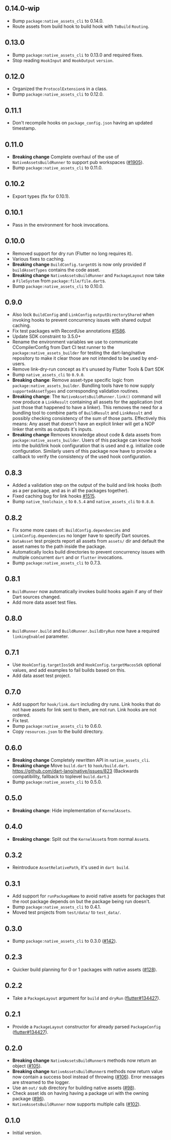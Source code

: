 ## 0.14.0-wip

- Bump `package:native_assets_cli` to 0.14.0.
- Route assets from build hook to build hook with `ToBuild` `Routing`.

## 0.13.0

- Bump `package:native_assets_cli` to 0.13.0 and required fixes.
- Stop reading `HookInput` and `HookOutput` `version`.

## 0.12.0

- Organized the `ProtocolExtension`s in a class.
- Bump `package:native_assets_cli` to 0.12.0.

## 0.11.1

- Don't recompile hooks on `package_config.json` having an updated timestamp.

## 0.11.0

- **Breaking change** Complete overhaul of the use of `NativeAssetsBuildRunner`
  to support pub workspaces
  ([#1905](https://github.com/dart-lang/native/issues/1905)).
- Bump `package:native_assets_cli` to 0.11.0.

## 0.10.2

- Export types (fix for 0.10.1).

## 0.10.1

- Pass in the environment for hook invocations.

## 0.10.0

- Removed support for dry run (Flutter no long requires it).
- Various fixes to caching.
- **Breaking change** `BuildConfig.targetOS` is now only provided if
  `buildAssetTypes` contains the code asset.
- **Breaking change** `NativeAssetsBuildRunner` and `PackageLayout` now take a
  `FileSystem` from `package:file/file.dart`s.
- Bump `package:native_assets_cli` to 0.10.0.

## 0.9.0

- Also lock `BuildConfig` and `LinkConfig` `outputDirectoryShared` when invoking
  hooks to prevent concurrency issues with shared output caching.
- Fix test packages with RecordUse annotations
  [#1586](https://github.com/dart-lang/native/issues/1586).
- Update SDK constraint to 3.5.0+
- Rename the environment variables we use to communicate CCompilerConfig from
  Dart CI test runner to the `package:native_assets_builder` for testing the
  dart-lang/native repository to make it clear those are not intended to be used
  by end-users.
- Remove link-dry-run concept as it's unused by Flutter Tools & Dart SDK
- Bump `native_assets_cli` to `0.9.0`.
- **Breaking change**: Remove asset-type specific logic from `package:native_assets_builder`.
  Bundling tools have to now supply `supportedAssetTypes` and corresponding
  validation routines.
- **Breaking change**: The `NativeAssetsBuildRunner.link()` command will now
  produce a `LinkResult` containing all assets for the application (not just
  those that happened to have a linker). This removes the need for a bundling
  tool to combine parts of `BuildResult` and `LinkResult` and possibly checking
  consistency of the sum of those parts. Effectively this means: Any asset that
  doesn't have an explicit linker will get a NOP linker that emits as outputs
  it's inputs.
- **Breaking change** Removes knowledge about code & data assets from
  `package:native_assets_builder`. Users of this package can know hook into the
  build/link hook configuration that is used and e.g. initialize code
  configuration. Similarly users of this package now have to provide a callback
  to verify the consistency of the used hook configuration.

## 0.8.3

- Added a validation step on the output of the build and link hooks (both as a
  per package, and as in all the packages together).
- Fixed caching bug for link hooks
  [#1515](https://github.com/dart-lang/native/pull/1515).
- Bump `native_toolchain_c` to `0.5.4` and `native_assets_cli` to `0.8.0`.

## 0.8.2

- Fix some more cases of: `BuildConfig.dependencies` and
  `LinkConfig.dependencies` no longer have to specify Dart sources.
- `DataAsset` test projects report all assets from `assets/` dir and default the
  asset names to the path inside the package.
- Automatically locks build directories to prevent concurrency issues with
  multiple concurrent `dart` and or `flutter` invocations.
- Bump `package:native_assets_cli` to 0.7.3.

## 0.8.1

- `BuildRunner` now automatically invokes build hooks again if any of their Dart
  sources changed.
- Add more data asset test files.

## 0.8.0

- `BuildRunner.build` and `BuildRunner.buildDryRun` now have a required
  `linkingEnabled` parameter.

## 0.7.1

- Use `HookConfig.targetIosSdk` and `HookConfig.targetMacosSdk` optional
  values, and add examples to fail builds based on this.
- Add data asset test project.

## 0.7.0

- Add support for `hook/link.dart` including dry runs.
  Link hooks that do not have assets for link sent to them, are not run.
  Link hooks are not ordered.
- Fix test.
- Bump `package:native_assets_cli` to 0.6.0.
- Copy `resources.json` to the build directory.

## 0.6.0

- **Breaking change** Completely rewritten API in `native_assets_cli`.
- **Breaking change** Move `build.dart` to `hook/build.dart`.
  https://github.com/dart-lang/native/issues/823
  (Backwards compatibility, fallback to toplevel `build.dart`.)
- Bump `package:native_assets_cli` to 0.5.0.

## 0.5.0

- **Breaking change**: Hide implementation of `KernelAssets`.

## 0.4.0

- **Breaking change**: Split out the `KernelAsset`s from normal `Asset`s.

## 0.3.2

- Reintroduce `AssetRelativePath`, it's used in `dart build`.

## 0.3.1

- Add support for `runPackageName` to avoid native assets for packages that
  the root package depends on but the package being run doesn't.
- Bump `package:native_assets_cli` to 0.4.1.
- Moved test projects from `test/data/` to `test_data/`.

## 0.3.0

- Bump `package:native_assets_cli` to 0.3.0
  ([#142](https://github.com/dart-lang/native/issues/142)).

## 0.2.3

- Quicker build planning for 0 or 1 packages with native assets
  ([#128](https://github.com/dart-lang/native/issues/128)).

## 0.2.2

- Take a `PackageLayout` argument for `build` and `dryRun`
  ([flutter#134427](https://github.com/flutter/flutter/issues/134427)).

## 0.2.1

- Provide a `PackageLayout` constructor for already parsed `PackageConfig`
  ([flutter#134427](https://github.com/flutter/flutter/issues/134427)).

## 0.2.0

- **Breaking change** `NativeAssetsBuildRunner`s methods now return an object
  ([#105](https://github.com/dart-lang/native/issues/105)).
- **Breaking change** `NativeAssetsBuildRunner`s methods now return value now
  contain a success bool instead of throwing
  ([#106](https://github.com/dart-lang/native/issues/106)). Error messages are
  streamed to the logger.
- Use an `out/` sub directory for building native assets
  ([#98](https://github.com/dart-lang/native/issues/98)).
- Check asset ids on having having a package uri with the owning package
  ([#96](https://github.com/dart-lang/native/issues/96)).
- `NativeAssetsBuildRunner` now supports multiple calls
  ([#102](https://github.com/dart-lang/native/issues/102)).

## 0.1.0

- Initial version.
